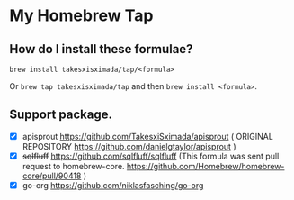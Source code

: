 # My Homebrew Tap

## How do I install these formulae?

`brew install takesxisximada/tap/<formula>`

Or `brew tap takesxisximada/tap` and then `brew install <formula>`.

## Support package.

- [x] apisprout https://github.com/TakesxiSximada/apisprout ( ORIGINAL REPOSITORY https://github.com/danielgtaylor/apisprout )
- [x] ~~sqlfluff~~ https://github.com/sqlfluff/sqlfluff (This formula was sent pull request to homebrew-core. https://github.com/Homebrew/homebrew-core/pull/90418 )
- [x] go-org https://github.com/niklasfasching/go-org
